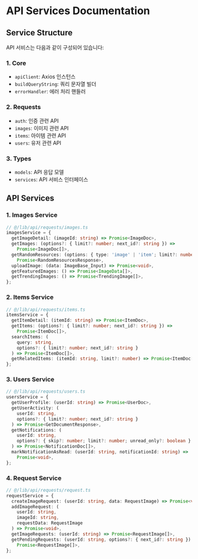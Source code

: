 # API Services Documentation

## Service Structure

API 서비스는 다음과 같이 구성되어 있습니다:

### 1. Core

- `apiClient`: Axios 인스턴스
- `buildQueryString`: 쿼리 문자열 빌더
- `errorHandler`: 에러 처리 핸들러

### 2. Requests

- `auth`: 인증 관련 API
- `images`: 이미지 관련 API
- `items`: 아이템 관련 API
- `users`: 유저 관련 API

### 3. Types

- `models`: API 응답 모델
- `services`: API 서비스 인터페이스

## API Services

### 1. Images Service

```typescript
// @/lib/api/requests/images.ts
imagesService = {
  getImageDetail: (imageId: string) => Promise<ImageDoc>,
  getImages: (options?: { limit?: number; next_id?: string }) =>
    Promise<ImageDoc[]>,
  getRandomResources: (options: { type: 'image' | 'item'; limit?: number }) =>
    Promise<RandomResourcesResponse>,
  uploadImage: (data: ImageBase_Input) => Promise<void>,
  getFeaturedImages: () => Promise<ImageData[]>,
  getTrendingImages: () => Promise<TrendingImage[]>,
};
```

### 2. Items Service

```typescript
// @/lib/api/requests/items.ts
itemsService = {
  getItemDetail: (itemId: string) => Promise<ItemDoc>,
  getItems: (options?: { limit?: number; next_id?: string }) =>
    Promise<ItemDoc[]>,
  searchItems: (
    query: string,
    options?: { limit?: number; next_id?: string }
  ) => Promise<ItemDoc[]>,
  getRelatedItems: (itemId: string, limit?: number) => Promise<ItemDoc[]>,
};
```

### 3. Users Service

```typescript
// @/lib/api/requests/users.ts
usersService = {
  getUserProfile: (userId: string) => Promise<UserDoc>,
  getUserActivity: (
    userId: string,
    options?: { limit?: number; next_id?: string }
  ) => Promise<GetDocumentResponse>,
  getNotifications: (
    userId: string,
    options?: { skip?: number; limit?: number; unread_only?: boolean }
  ) => Promise<NotificationDoc[]>,
  markNotificationAsRead: (userId: string, notificationId: string) =>
    Promise<void>,
};
```

### 4. Request Service

```typescript
// @/lib/api/requests/request.ts
requestService = {
  createImageRequest: (userId: string, data: RequestImage) => Promise<void>,
  addImageRequest: (
    userId: string,
    imageId: string,
    requestData: RequestImage
  ) => Promise<void>,
  getImageRequests: (userId: string) => Promise<RequestImage[]>,
  getPendingRequests: (userId: string, options?: { next_id?: string }) =>
    Promise<RequestImage[]>,
};
```

